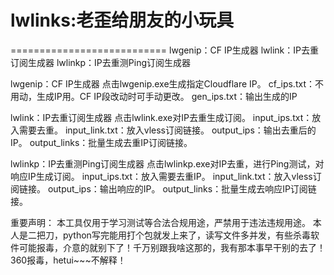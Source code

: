 # lwlinks:老歪给朋友的小玩具
===========================
lwgenip：CF IP生成器
lwlink：IP去重订阅生成器
lwlinkp：IP去重测Ping订阅生成器

lwgenip：CF IP生成器
点击lwgenip.exe生成指定Cloudflare IP。
cf_ips.txt：不用动，生成IP用。CF IP段改动时可手动更改。
gen_ips.txt：输出生成的IP

lwlink：IP去重订阅生成器
点击lwlink.exe对IP去重生成订阅。
input_ips.txt：放入需要去重。
input_link.txt：放入vless订阅链接。
output_ips：输出去重后的IP。
output_links：批量生成去重IP订阅链接。

lwlinkp：IP去重测Ping订阅生成器
点击lwlinkp.exe对IP去重，进行Ping测试，对响应IP生成订阅。
input_ips.txt：放入需要去重IP。
input_link.txt：放入vless订阅链接。
output_ips：输出响应的IP。
output_links：批量生成去响应IP订阅链接。

重要声明：
本工具仅用于学习测试等合法合规用途，严禁用于违法违规用途。
本人是二把刀，python写完能用打个包就发上来了，读写文件多并发，有些杀毒软件可能报毒，介意的就别下了！千万别跟我啥这那的，我有那本事早干别的去了！
360报毒，hetui~~~不解释！
